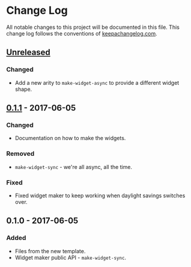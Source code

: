 # Change Log
All notable changes to this project will be documented in this file. This change log follows the conventions of [keepachangelog.com](http://keepachangelog.com/).

## [Unreleased]
### Changed
- Add a new arity to `make-widget-async` to provide a different widget shape.

## [0.1.1] - 2017-06-05
### Changed
- Documentation on how to make the widgets.

### Removed
- `make-widget-sync` - we're all async, all the time.

### Fixed
- Fixed widget maker to keep working when daylight savings switches over.

## 0.1.0 - 2017-06-05
### Added
- Files from the new template.
- Widget maker public API - `make-widget-sync`.

[Unreleased]: https://github.com/your-name/miniredis/compare/0.1.1...HEAD
[0.1.1]: https://github.com/your-name/miniredis/compare/0.1.0...0.1.1
